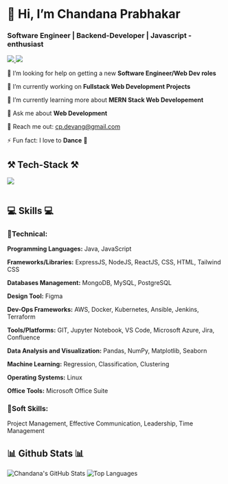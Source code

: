 <h1 align="left"> 👋 Hi, I’m Chandana Prabhakar </h1>
<h3 align="left">Software Engineer | Backend-Developer | Javascript - enthusiast</h3>
<div align="left"> 
  <a href="mailto:cp.devang@gmail.com" target="_blank">
    <img src="https://img.shields.io/badge/Gmail-D14836?style=for-the-badge&logo=gmail&logoColor=white" target="_blank" />
  </a> 
  <a href="https://www.linkedin.com/in/chandana-prabhakar/" target="_blank">
    <img src="https://img.shields.io/badge/LinkedIn-0077B5?style=for-the-badge&logo=linkedin&logoColor=white" target="_blank" />
  </a>
</div>

<div align="left">
  
  🤝 I’m looking for help on getting a new **Software Engineer/Web Dev roles**
  
  🔭 I’m currently working on **Fullstack Web Development Projects** 
  
  🌱 I’m currently learning more about **MERN Stack Web Developement**
  
  💬 Ask me about **Web Development**
  
  📧 Reach me out: cp.devang@gmail.com
  
  ⚡ Fun fact: I love to **Dance** 💃

 </div>


<h2 align="left">⚒️ Tech-Stack ⚒️</h2>
<div align="left">
  <img src="https://skillicons.dev/icons?i=react,javascript,vite,html,css,tailwind,nodejs,express,mongodb,postgresql,mysql,aws,docker,kubernetes,jenkins,figma,firebase,postman,github,prometheus,grafana,vscode" />
<br />
</div>

<br/>

<div align="left">
    <h2 align="left">💻 Skills 💻</h2>
        <h3>📕Technical: </h3>
<div>
  
  **Programming Languages:** Java, JavaScript
  
  **Frameworks/Libraries:** ExpressJS, NodeJS, ReactJS, CSS, HTML, Tailwind CSS
  
  **Databases Management:** MongoDB, MySQL, PostgreSQL
  
  **Design Tool:** Figma
  
  **Dev-Ops Frameworks:** AWS, Docker, Kubernetes, Ansible, Jenkins, Terraform
  
  **Tools/Platforms:** GIT, Jupyter Notebook, VS Code, Microsoft Azure, Jira, Confluence
  
  **Data Analysis and Visualization:** Pandas, NumPy, Matplotlib, Seaborn
  
  **Machine Learning:** Regression, Classification, Clustering
  
  **Operating Systems:** Linux
  
  **Office Tools:** Microsoft Office Suite
  
</div>
        <h3>📗Soft Skills:</h3>
        <div>
          Project Management, Effective Communication, Leadership, Time Management
        </div>

 </div>

<h2 align="left">📊 Github Stats 📊</h2>

![Chandana's GitHub Stats](https://github-readme-stats.vercel.app/api?username=ChandanaPrabhakar&show_icons=true&theme=radical)
![Top Languages](https://github-readme-stats.vercel.app/api/top-langs/?username=ChandanaPrabhakar&show_icons=true&theme=radical)

